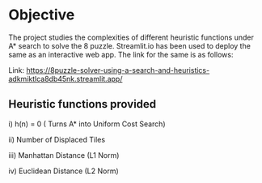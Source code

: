 # Objective
The project studies the complexities of different heuristic functions under A* search to solve the 8 puzzle.
Streamlit.io has been used to deploy the same as an interactive web app.
The link for the same is as follows:


Link: https://8puzzle-solver-using-a-search-and-heuristics-adkmiktlca8db45nk.streamlit.app/

## Heuristic functions provided

i) h(n) = 0 ( Turns A* into Uniform Cost Search)

ii) Number of Displaced Tiles

iii) Manhattan Distance (L1 Norm)  

iv) Euclidean Distance (L2 Norm)
